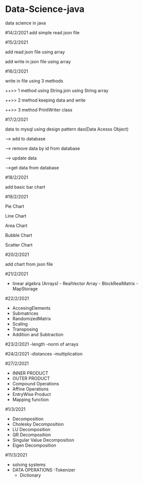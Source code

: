 # Data-Science-java
data science in java

#14/2/2021
add simple read json file

#15/2/2021

add read json file using array

add write in json file using array

#16/2/2021

write in file using 3 methods

++>> 1 method using
     String.join
     using String array
     
++>> 2 method keeping data and write

++>> 3 method PrintWriter class

#17/2/2021

data to mysql using design pattern dao(Data Acesss Object)

--> add to database
 
--> remove data by id from database

--> update data 

-->get data from database

#18/2/2021

add basic bar chart

#19/2/2021

Pie Chart

Line Chart

Area Chart

Bubble Chart

Scatter Chart

#20/2/2021

add chart from json file

#21/2/2021

- linear algebra (Arrays)
        - RealVector Array
        - BlockRealMatrix
        - MapStorage
        

#22/2/2021

- AccesingElements
- Submatrices
- RandomizedMatrix
- Scaling
- Transposing
- Addition and Subtraction

#23/2/2021
-length
       -norm of arrays


#24/2/2021
-distances
-multiplication


#27/2/2021
 - INNER PRODUCT
 - OUTER PRODUCT
 - Compound Operations
 - Affine Operations
 - EntryWise Product
 - Mapping function

#1/3/2021
- Decomposition
- Cholesky Decomposition
- LU Decomposition
- QR Decomposition
- Singular Value Decomposition 
- Eigen Decomposition

#11/3/2021
- solving systems
- DATA OPERATIONS
     -Tokenizer
     - Dictionary
